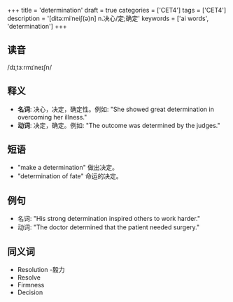 +++
title = 'determination'
draft = true
categories = ['CET4']
tags = ['CET4']
description = '[ditəːmiˈnei∫(ə)n] n.决心/定;确定'
keywords = ['ai words', 'determination']
+++

## 读音
/dɪˌtɜːrmɪˈneɪʃn/

## 释义
- **名词**: 决心，决定，确定性。例如: "She showed great determination in overcoming her illness."
- **动词**: 决定，确定。例如: "The outcome was determined by the judges."

## 短语
- "make a determination" 做出决定。
- "determination of fate" 命运的决定。

## 例句
- 名词: "His strong determination inspired others to work harder."
- 动词: "The doctor determined that the patient needed surgery."

## 同义词
- Resolution
-毅力
- Resolve
- Firmness
- Decision
